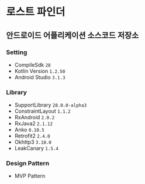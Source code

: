 # 로스트 파인더

## 안드로이드 어플리케이션 소스코드 저장소

### Setting

* CompileSdk `28`
* Kotlin Version `1.2.50`
* Android Studio `3.1.3`



### Library

* SupportLibrary `28.0.0-alpha3`
* ConstraintLayout `1.1.2`
* RxAndroid `2.0.2`
* RxJava2 `2.1.12`
* Anko `0.10.5`
* Retrofit2 `2.4.0`
* Okhttp3 `3.10.0`
* LeakCanary `1.5.4`

### Design Pattern

* MVP Pattern
